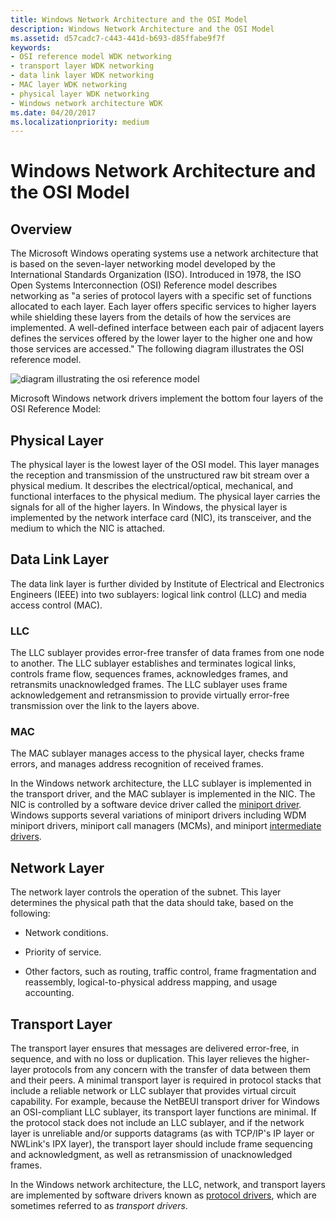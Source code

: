 ```yaml
---
title: Windows Network Architecture and the OSI Model
description: Windows Network Architecture and the OSI Model
ms.assetid: d57cadc7-c443-441d-b693-d85ffabe9f7f
keywords:
- OSI reference model WDK networking
- transport layer WDK networking
- data link layer WDK networking
- MAC layer WDK networking
- physical layer WDK networking
- Windows network architecture WDK
ms.date: 04/20/2017
ms.localizationpriority: medium
---
```


# Windows Network Architecture and the OSI Model


## Overview <a href="" id="ddk-windows-network-architecture-and-the-osi-model-ng"></a>


The Microsoft Windows operating systems use a network architecture that is based on the seven-layer networking model developed by the International Standards Organization (ISO). Introduced in 1978, the ISO Open Systems Interconnection (OSI) Reference model describes networking as "a series of protocol layers with a specific set of functions allocated to each layer. Each layer offers specific services to higher layers while shielding these layers from the details of how the services are implemented. A well-defined interface between each pair of adjacent layers defines the services offered by the lower layer to the higher one and how those services are accessed." The following diagram illustrates the OSI reference model.

![diagram illustrating the osi reference model](images/101osi.png)

Microsoft Windows network drivers implement the bottom four layers of the OSI Reference Model:

## Physical Layer  
The physical layer is the lowest layer of the OSI model. This layer manages the reception and transmission of the unstructured raw bit stream over a physical medium. It describes the electrical/optical, mechanical, and functional interfaces to the physical medium. The physical layer carries the signals for all of the higher layers. In Windows, the physical layer is implemented by the network interface card (NIC), its transceiver, and the medium to which the NIC is attached.

## Data Link Layer  
The data link layer is further divided by Institute of Electrical and Electronics Engineers (IEEE) into two sublayers: logical link control (LLC) and media access control (MAC).

### LLC

The LLC sublayer provides error-free transfer of data frames from one node to another. The LLC sublayer establishes and terminates logical links, controls frame flow, sequences frames, acknowledges frames, and retransmits unacknowledged frames. The LLC sublayer uses frame acknowledgement and retransmission to provide virtually error-free transmission over the link to the layers above.

### MAC

The MAC sublayer manages access to the physical layer, checks frame errors, and manages address recognition of received frames.

In the Windows network architecture, the LLC sublayer is implemented in the transport driver, and the MAC sublayer is implemented in the NIC. The NIC is controlled by a software device driver called the [miniport driver](ndis-miniport-drivers2.md). Windows supports several variations of miniport drivers including WDM miniport drivers, miniport call managers (MCMs), and miniport [intermediate drivers](ndis-miniport-drivers.md).

## Network Layer
The network layer controls the operation of the subnet. This layer determines the physical path that the data should take, based on the following:

-   Network conditions.

-   Priority of service.

-   Other factors, such as routing, traffic control, frame fragmentation and reassembly, logical-to-physical address mapping, and usage accounting.

## Transport Layer

The transport layer ensures that messages are delivered error-free, in sequence, and with no loss or duplication. This layer relieves the higher-layer protocols from any concern with the transfer of data between them and their peers. A minimal transport layer is required in protocol stacks that include a reliable network or LLC sublayer that provides virtual circuit capability. For example, because the NetBEUI transport driver for Windows an OSI-compliant LLC sublayer, its transport layer functions are minimal. If the protocol stack does not include an LLC sublayer, and if the network layer is unreliable and/or supports datagrams (as with TCP/IP's IP layer or NWLink's IPX layer), the transport layer should include frame sequencing and acknowledgment, as well as retransmission of unacknowledged frames.

In the Windows network architecture, the LLC, network, and transport layers are implemented by software drivers known as [protocol drivers](ndis-protocol-drivers.md), which are sometimes referred to as *transport drivers*.

 

 





